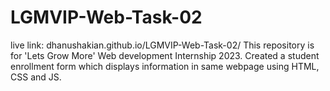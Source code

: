 # LGMVIP-Web-Task-02
live link: dhanushakian.github.io/LGMVIP-Web-Task-02/
This repository is for 'Lets Grow More' Web development Internship 2023. Created a student enrollment form which displays information in same webpage using HTML, CSS and JS.
